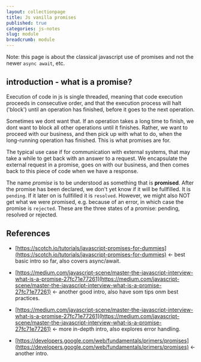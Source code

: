 ```yaml
---
layout: collectionpage
title: Js vanilla promises
published: true
categories: js-notes
slug: module
breadcrumb: module
---
```


Note: this page is about the classical javascript use of promises and not the newer ```async await```,  etc.

## introduction - what is a promise?

Execution of code in js is single threaded, meaning that code execution proceeds in consecutive order, and that the execution process will halt ('block') until an operation has finished, before it goes to the next operation.

Sometimes we dont want that. If an operation takes a long time to finish, we dont want to block all other operations until it finishes. Rather, we want to proceed with our business, and then pick up with what to do, when the long-running operation has finished. This is what promises are for. 

The typical use case if for communication with external systems, that may take a while to get back with an answer to a request. We encapsulate the external request in a promise, goes on with our business, and then comes back to this piece of code when we have a response. 

The name *promise* is to be understood as something that is **promised**. After the promise has been declared, we don't yet know if it will be fullfilled. It is ```pending```. If it later on is fullfilled it is ```resolved```. However, we might also NOT get what we were promised, e.g. because of an error, in which case the promise is ```rejected```. These are the three states of a promise: pending, resolved or rejected.





## References

- [https://scotch.io/tutorials/javascript-promises-for-dummies](https://scotch.io/tutorials/javascript-promises-for-dummies) <- best basic intro so far, also covers async/await.

- [https://medium.com/javascript-scene/master-the-javascript-interview-what-is-a-promise-27fc71e77261](https://medium.com/javascript-scene/master-the-javascript-interview-what-is-a-promise-27fc71e77261) <- another good intro, also have som tips onm best practices.

- [https://medium.com/javascript-scene/master-the-javascript-interview-what-is-a-promise-27fc71e77261](https://medium.com/javascript-scene/master-the-javascript-interview-what-is-a-promise-27fc71e77261) <- more in-depth intro, also explores error handling.

- [https://developers.google.com/web/fundamentals/primers/promises](https://developers.google.com/web/fundamentals/primers/promises) <- another intro.



